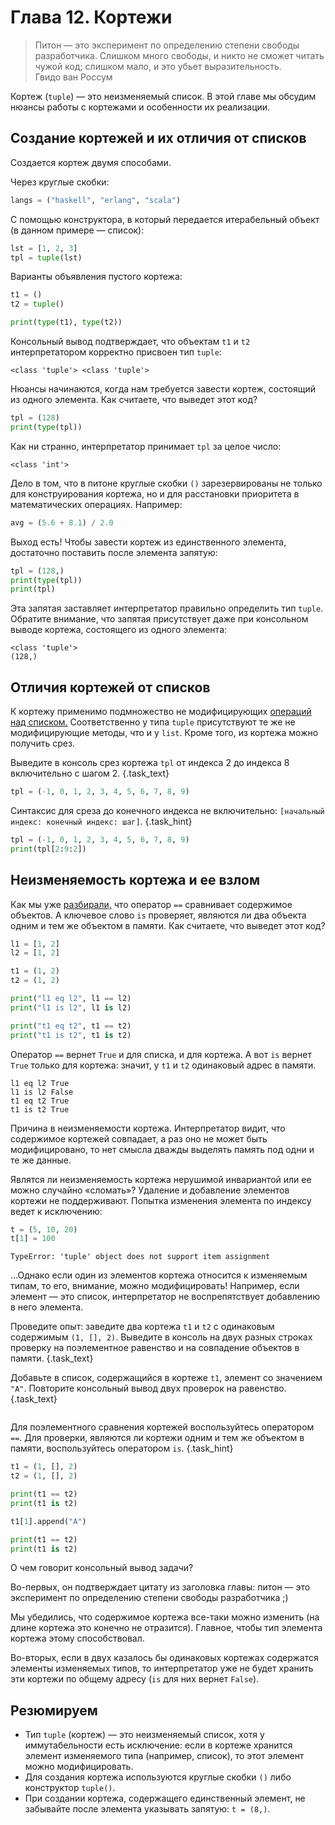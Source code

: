 # Глава 12. Кортежи
> Питон — это эксперимент по определению степени свободы разработчика. Слишком много свободы, и никто не сможет читать чужой код; слишком мало, и это убьет выразительность.  
Гвидо ван Россум

Кортеж (`tuple`) — это неизменяемый список. В этой главе мы обсудим нюансы работы с кортежами и особенности их реализации.

## Создание кортежей и их отличия от списков
Создается кортеж двумя способами.

Через круглые скобки:

```python
langs = ("haskell", "erlang", "scala")
```

С помощью конструктора, в который передается итерабельный объект (в данном примере — список):

```python
lst = [1, 2, 3]
tpl = tuple(lst)
```

Варианты объявления пустого кортежа:

```python
t1 = ()
t2 = tuple()

print(type(t1), type(t2))
```

Консольный вывод подтверждает, что объектам `t1` и `t2` интерпретатором корректно присвоен тип `tuple`:

```
<class 'tuple'> <class 'tuple'>
```

Нюансы начинаются, когда нам требуется завести кортеж, состоящий из одного элемента. Как считаете, что выведет этот код?

```python
tpl = (128)
print(type(tpl))
```

Как ни странно, интерпретатор принимает `tpl` за целое число:

```
<class 'int'>
```

Дело в том, что в питоне круглые скобки `()` зарезервированы не только для конструирования кортежа, но и для расстановки приоритета в математических операциях. Например:

```python
avg = (5.6 + 8.1) / 2.0
```

Выход есть! Чтобы завести кортеж из единственного элемента, достаточно поставить после элемента запятую:

```python
tpl = (128,)
print(type(tpl))
print(tpl)
```

Эта запятая заставляет интерпретатор правильно определить тип `tuple`. Обратите внимание, что запятая присутствует даже при консольном выводе кортежа, состоящего из одного элемента:

```
<class 'tuple'>
(128,)
```

## Отличия кортежей от списков
К кортежу применимо подмножество не модифицирующих [операций над списком.](/courses/python/chapters/python_chapter_0110#block-operators) Соответственно у типа `tuple` присутствуют те же не модифицирующие методы, что и у `list`. Кроме того, из кортежа можно получить срез. 

Выведите в консоль срез кортежа `tpl` от индекса 2 до индекса 8 включительно с шагом 2. {.task_text}

```python {.task_source #python_chapter_0120_task_0010}
tpl = (-1, 0, 1, 2, 3, 4, 5, 6, 7, 8, 9)
```
Синтаксис для среза до конечного индекса не включительно: `[начальный индекс: конечный индекс: шаг]`. {.task_hint}
```python {.task_answer}
tpl = (-1, 0, 1, 2, 3, 4, 5, 6, 7, 8, 9)
print(tpl[2:9:2])
```

## Неизменяемость кортежа и ее взлом
Как мы уже [разбирали,](/courses/python/chapters/python_chapter_0090#block-compare) что оператор `==` сравнивает содержимое объектов. А ключевое слово `is` проверяет, являются ли два объекта одним и тем же объектом в памяти. Как считаете, что выведет этот код?

```python
l1 = [1, 2]
l2 = [1, 2]

t1 = (1, 2)
t2 = (1, 2) 

print("l1 eq l2", l1 == l2)
print("l1 is l2", l1 is l2)

print("t1 eq t2", t1 == t2)
print("t1 is t2", t1 is t2)
```

Оператор `==` вернет `True` и для списка, и для кортежа. А вот `is` вернет `True` только для кортежа: значит, у `t1` и `t2` одинаковый адрес в памяти.

```
l1 eq l2 True
l1 is l2 False
t1 eq t2 True
t1 is t2 True
```

Причина в неизменяемости кортежа. Интерпретатор видит, что содержимое кортежей совпадает, а раз оно не может быть модифицировано, то нет смысла дважды выделять память под одни и те же данные.

Являтся ли неизменяемость кортежа нерушимой инвариантой или ее можно случайно «сломать»? Удаление и добавление элементов кортежи не поддерживают. Попытка изменения элемента по индексу ведет к исключению:

```python
t = (5, 10, 20)
t[1] = 100
```

```
TypeError: 'tuple' object does not support item assignment
```

...Однако если один из элементов кортежа относится к изменяемым типам, то его, внимание, можно модифицировать! Например, если элемент — это список, интерпретатор не воспрепятствует добавлению в него элемента.

Проведите опыт: заведите два кортежа `t1` и `t2` с одинаковым содержимым `(1, [], 2)`. Выведите в консоль на двух разных строках проверку на поэлементное равенство и на совпадение объектов в памяти. {.task_text}

Добавьте в список, содержащийся в кортеже `t1`, элемент со значением `"A"`. Повторите консольный вывод двух проверок на равенство. {.task_text}

```python {.task_source #python_chapter_0120_task_0020}
```
Для поэлементного сравнения кортежей воспользуйтесь оператором `==`. Для проверки, являются ли кортежи одним и тем же объектом в памяти, воспользуйтесь оператором `is`. {.task_hint}
```python {.task_answer}
t1 = (1, [], 2)
t2 = (1, [], 2)

print(t1 == t2)
print(t1 is t2)

t1[1].append("A")

print(t1 == t2)
print(t1 is t2)
```

О чем говорит консольный вывод задачи? 

Во-первых, он подтверждает цитату из заголовка главы: питон — это эксперимент по определению степени свободы разработчика ;) 

Мы убедились, что содержимое кортежа все-таки можно изменить (на длине кортежа это конечно не отразится). Главное, чтобы тип элемента кортежа этому способствовал. 

Во-вторых, если в двух казалось бы одинаковых кортежах содержатся элементы изменяемых типов, то интерпретатор уже не будет хранить эти кортежи по общему адресу (`is` для них вернет `False`). 


## Резюмируем
- Тип `tuple` (кортеж) — это неизменяемый список, хотя у иммутабельности есть исключение: если в кортеже хранится элемент изменяемого типа (например, список), то этот элемент можно модифицировать.
- Для создания кортежа используются круглые скобки `()` либо конструктор `tuple()`.
- При создании кортежа, содержащего единственный элемент, не забывайте после элемента указывать запятую: `t = (8,)`.